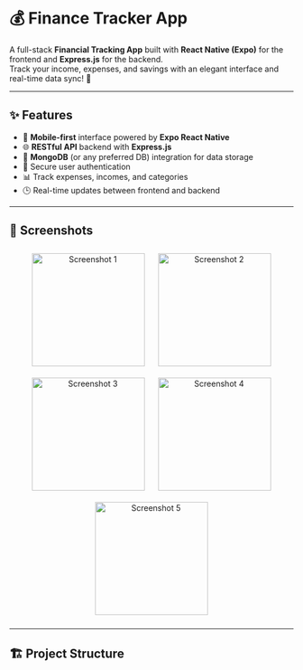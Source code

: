 # 💰 Finance Tracker App

A full-stack **Financial Tracking App** built with **React Native (Expo)** for the frontend and **Express.js** for the backend.  
Track your income, expenses, and savings with an elegant interface and real-time data sync! 🚀  

---

## ✨ Features

- 📱 **Mobile-first** interface powered by **Expo React Native**
- 🌐 **RESTful API** backend with **Express.js**
- 💾 **MongoDB** (or any preferred DB) integration for data storage
- 🔐 Secure user authentication
- 📊 Track expenses, incomes, and categories
- 🕒 Real-time updates between frontend and backend

---

## 📸 Screenshots

<p align="center">
  <img src="./SS1.gif" alt="Screenshot 1" width="200" style="margin:10px;"/>
  <img src="./SS2.gif" alt="Screenshot 2" width="200" style="margin:10px;"/>
  <img src="./SS3.gif" alt="Screenshot 3" width="200" style="margin:10px;"/>
  <img src="./SS4.gif" alt="Screenshot 4" width="200" style="margin:10px;"/>
  <img src="./SS5.gif" alt="Screenshot 5" width="200" style="margin:10px;"/>
</p>

---

## 🏗️ Project Structure

